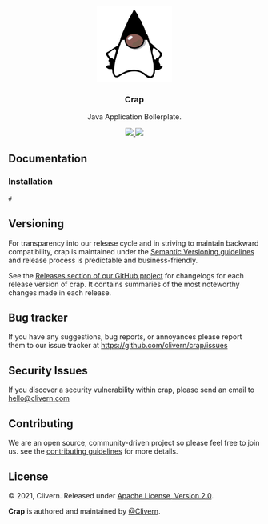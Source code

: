 <p align="center">
    <img alt="crap Logo" src="/images/logo.png" height="150" />
    <h3 align="center">Crap</h3>
    <p align="center">Java Application Boilerplate.</p>
    <p align="center">
        <a href="https://github.com/Clivern/Crab/actions/workflows/ci.yml">
            <img src="https://github.com/Clivern/Crab/actions/workflows/ci.yml/badge.svg?branch=main">
        </a>
        <a href="https://github.com/Clivern/crap/blob/main/LICENSE">
            <img src="https://img.shields.io/badge/LICENSE-Apache_2.0-orange.svg">
        </a>
    </p>
</p>


## Documentation

### Installation

```java
#
```


## Versioning

For transparency into our release cycle and in striving to maintain backward compatibility, crap is maintained under the [Semantic Versioning guidelines](https://semver.org/) and release process is predictable and business-friendly.

See the [Releases section of our GitHub project](https://github.com/clivern/crap/releases) for changelogs for each release version of crap. It contains summaries of the most noteworthy changes made in each release.


## Bug tracker

If you have any suggestions, bug reports, or annoyances please report them to our issue tracker at https://github.com/clivern/crap/issues


## Security Issues

If you discover a security vulnerability within crap, please send an email to [hello@clivern.com](mailto:hello@clivern.com)


## Contributing

We are an open source, community-driven project so please feel free to join us. see the [contributing guidelines](CONTRIBUTING.md) for more details.


## License

© 2021, Clivern. Released under [Apache License, Version 2.0](https://www.apache.org/licenses/LICENSE-2.0).

**Crap** is authored and maintained by [@Clivern](http://github.com/clivern).
